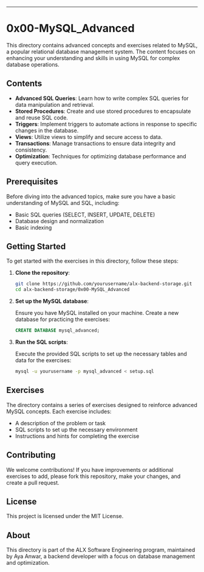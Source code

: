 
---

# 0x00-MySQL_Advanced

This directory contains advanced concepts and exercises related to MySQL, a popular relational database management system. The content focuses on enhancing your understanding and skills in using MySQL for complex database operations.

## Contents

- **Advanced SQL Queries**: Learn how to write complex SQL queries for data manipulation and retrieval.
- **Stored Procedures**: Create and use stored procedures to encapsulate and reuse SQL code.
- **Triggers**: Implement triggers to automate actions in response to specific changes in the database.
- **Views**: Utilize views to simplify and secure access to data.
- **Transactions**: Manage transactions to ensure data integrity and consistency.
- **Optimization**: Techniques for optimizing database performance and query execution.

## Prerequisites

Before diving into the advanced topics, make sure you have a basic understanding of MySQL and SQL, including:

- Basic SQL queries (SELECT, INSERT, UPDATE, DELETE)
- Database design and normalization
- Basic indexing

## Getting Started

To get started with the exercises in this directory, follow these steps:

1. **Clone the repository**:

    ```bash
    git clone https://github.com/yourusername/alx-backend-storage.git
    cd alx-backend-storage/0x00-MySQL_Advanced
    ```

2. **Set up the MySQL database**:

    Ensure you have MySQL installed on your machine. Create a new database for practicing the exercises:

    ```sql
    CREATE DATABASE mysql_advanced;
    ```

3. **Run the SQL scripts**:

    Execute the provided SQL scripts to set up the necessary tables and data for the exercises:

    ```bash
    mysql -u yourusername -p mysql_advanced < setup.sql
    ```

## Exercises

The directory contains a series of exercises designed to reinforce advanced MySQL concepts. Each exercise includes:

- A description of the problem or task
- SQL scripts to set up the necessary environment
- Instructions and hints for completing the exercise

## Contributing

We welcome contributions! If you have improvements or additional exercises to add, please fork this repository, make your changes, and create a pull request.

## License

This project is licensed under the MIT License.

## About

This directory is part of the ALX Software Engineering program, maintained by Aya Anwar, a backend developer with a focus on database management and optimization.
